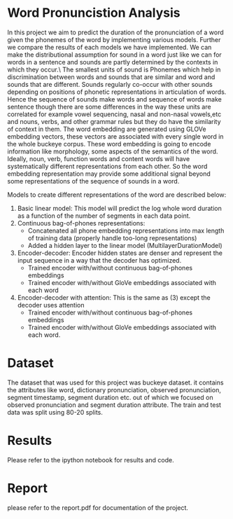# Word Pronuncistion Analysis

In this project we aim to predict the duration of the pronunciation of a word given the phonemes of the word by implementing various models. Further we compare the results of each models we have implemented. We can make the distributional assumption for sound in a word just like we can for words in a sentence and sounds are partly determined by the contexts in which they occur.\\ The smallest units of sound is Phonemes which help in discrimination between words and sounds that are similar
and word and sounds that are different. Sounds regularly co-occur with other sounds depending on positions of phonetic representations in articulation of words. Hence the sequence of sounds make words and sequence of words make sentence though there are some differences in the way these units are correlated for example vowel sequencing, nasal and non-nasal vowels,etc and nouns, verbs, and other grammar rules but they do have the similarity of context in them. The word embedding are
generated using GLOVe embedding vectors, these vectors are associated with every single word in the whole buckeye corpus. These word embedding is going to encode information like morphology, some aspects of the semantics of the word. Ideally, noun, verb, function words and content words will have systematically different representations from each other. So the word embedding representation may provide some additional signal beyond some representations of the sequence of sounds in
a word.

Models to create different representations of the word are described below:

1. Basic linear model: This model will predict the log whole word duration as a function of the number of segments in each data point. 
2. Continuous bag-of-phones representations:
   - Concatenated all phone embedding representations into max length of training data (properly handle too-long representations)
   - Added a hidden layer to the linear model (MultilayerDurationModel)
3. Encoder-decoder: Encoder hidden states are denser and represent the input sequence in a way that the decoder has optimized.
   - Trained encoder with/without continuous bag-of-phones embeddings
   - Trained encoder with/without GloVe embeddings associated with each word
4. Encoder-decoder with attention: This is the same as (3) except the decoder uses attention
   - Trained encoder with/without continuous bag-of-phones embeddings
   - Trained encoder with/without GloVe embeddings associated with each word.


# Dataset
The dataset that was used for this project was buckeye dataset. it contains the attributes like word, dictionary pronunciation, observed pronunciation, segment timestamp, segment duration etc. out of which we focused on observed pronunciation and segment duration attribute. The train and test data was split using 80-20 splits.

# Results

Please refer to the ipython notebook for results and code.

# Report
please refer to the report.pdf for documentation of the project.
